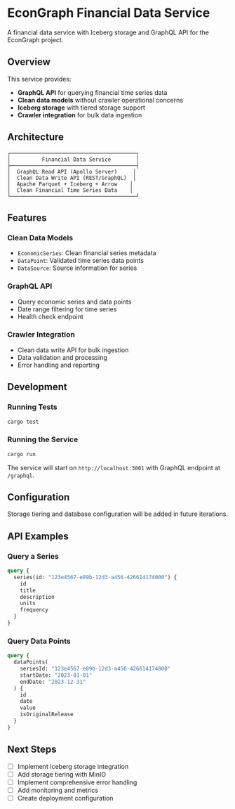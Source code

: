 # EconGraph Financial Data Service

A financial data service with Iceberg storage and GraphQL API for the EconGraph project.

## Overview

This service provides:
- **GraphQL API** for querying financial time series data
- **Clean data models** without crawler operational concerns
- **Iceberg storage** with tiered storage support
- **Crawler integration** for bulk data ingestion

## Architecture

```
┌────────────────────────────────────────┐
│          Financial Data Service        │
├────────────────────────────────────────┤
│  GraphQL Read API (Apollo Server)     │
│  Clean Data Write API (REST/GraphQL)  │
│  Apache Parquet + Iceberg + Arrow    │
│  Clean Financial Time Series Data    │
└────────────────────────────────────────┘
```

## Features

### **Clean Data Models**
- `EconomicSeries`: Clean financial series metadata
- `DataPoint`: Validated time series data points
- `DataSource`: Source information for series

### **GraphQL API**
- Query economic series and data points
- Date range filtering for time series
- Health check endpoint

### **Crawler Integration**
- Clean data write API for bulk ingestion
- Data validation and processing
- Error handling and reporting

## Development

### **Running Tests**
```bash
cargo test
```

### **Running the Service**
```bash
cargo run
```

The service will start on `http://localhost:3001` with GraphQL endpoint at `/graphql`.

## Configuration

Storage tiering and database configuration will be added in future iterations.

## API Examples

### **Query a Series**
```graphql
query {
  series(id: "123e4567-e89b-12d3-a456-426614174000") {
    id
    title
    description
    units
    frequency
  }
}
```

### **Query Data Points**
```graphql
query {
  dataPoints(
    seriesId: "123e4567-e89b-12d3-a456-426614174000"
    startDate: "2023-01-01"
    endDate: "2023-12-31"
  ) {
    id
    date
    value
    isOriginalRelease
  }
}
```

## Next Steps

- [ ] Implement Iceberg storage integration
- [ ] Add storage tiering with MinIO
- [ ] Implement comprehensive error handling
- [ ] Add monitoring and metrics
- [ ] Create deployment configuration
